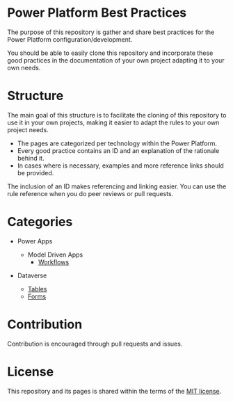# Power Platform Best Practices

The purpose of this repository is gather and share best practices for the Power Platform configuration/development.

You should be able to easily clone this repository and incorporate these good practices in the documentation of your own project adapting it to your own needs. 

# Structure

The main goal of this structure is to facilitate the cloning of this repository to use it in your own projects, making it easier to adapt the rules to your own project needs. 

- The pages are categorized per technology within the Power Platform.
- Every good practice contains an ID and an explanation of the rationale behind it. 
- In cases where is necessary, examples and more reference links should be provided. 

The inclusion of an ID makes referencing and linking easier. You can use the rule reference when you do peer reviews or pull requests.  

# Categories

- Power Apps
  - Model Driven Apps
    -  [Workflows](/PowerApps/ModelDrivenApps/Workflows.md)

- Dataverse
   - [Tables](/Dataverse/Tables.md)
   - [Forms](/Dataverse/Forms.md)

# Contribution

Contribution is encouraged through pull requests and issues. 

# License

This repository and its pages is shared within the terms of the [MIT license](/LICENSE).
